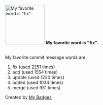 <img src="https://my-badges.github.io/my-badges/favorite-word.png" alt="My favorite word is &quot;fix&quot;." title="My favorite word is &quot;fix&quot;." width="128">
<strong>My favorite word is &quot;fix&quot;.</strong>
<br><br>

My favorite commit message words are:

1. fix (used 2251 times)
2. add (used 1554 times)
3. update (used 1220 times)
4. added (used 1034 times)
5. merge (used 931 times)


Created by <a href="https://github.com/my-badges/my-badges">My Badges</a>